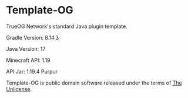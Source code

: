 # Template-OG

TrueOG Network's standard Java plugin template.

Gradle Version: 8.14.3

Java Version: 17

Minecraft API: 1.19

API Jar: 1.19.4 Purpur

Template-OG is public domain software released under the terms of [The Unlicense](https://github.com/true-og/Template-OG/blob/main/LICENSE).
